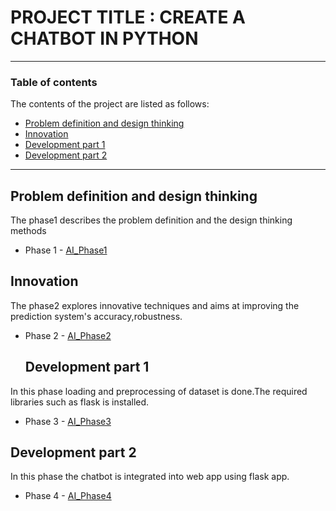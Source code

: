 # PROJECT TITLE : CREATE A CHATBOT IN PYTHON

---

### Table of contents
The contents of the project are listed as follows:

- [Problem definition and design thinking](#problem-definition-and-design-thinking)
- [Innovation](#innovation)
- [Development part 1](#development-part-1)
- [Development part 2](#development-part-2)

---

## Problem definition and design thinking
The phase1 describes the problem definition and the design thinking methods
- Phase 1 - [AI_Phase1](https://github.com/Sirimoon/sirimoon_sacoe/blob/main/AI_Phase1.docx)

## Innovation
The phase2 explores innovative techniques and aims at improving the prediction system's accuracy,robustness.
- Phase 2 - [AI_Phase2](https://github.com/Sirimoon/sirimoon_sacoe/blob/main/AI_Phase2-1.pdf)

  ## Development part 1
In this phase loading and preprocessing of dataset is done.The required libraries such as flask is installed.
- Phase 3 - [AI_Phase3](https://github.com/Sirimoon/sirimoon_sacoe/blob/main/AI_Phase3.ipynb)

 ## Development part 2
In this phase the chatbot is integrated into web app using flask app.
- Phase 4 - [AI_Phase4](https://github.com/Sirimoon/sirimoon_sacoe/blob/main/AI_Phase4.pdf)
